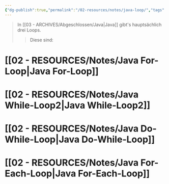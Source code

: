 ```yaml
---
{"dg-publish":true,"permalink":"/02-resources/notes/java-loop/","tags":["code/java"],"noteIcon":"","updated":"2025-03-12T19:00:18.920+01:00"}
---
```


>In [[03 - ARCHIVES/Abgeschlossen/Java\|Java]] gibt's hauptsächlich drei Loops.
>>Diese sind:

# [[02 - RESOURCES/Notes/Java For-Loop\|Java For-Loop]]
# [[02 - RESOURCES/Notes/Java While-Loop2\|Java While-Loop2]]
# [[02 - RESOURCES/Notes/Java Do-While-Loop\|Java Do-While-Loop]]

# [[02 - RESOURCES/Notes/Java For-Each-Loop\|Java For-Each-Loop]]